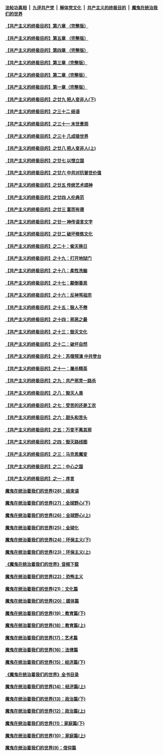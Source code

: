 

####  [法轮功真相](../../../../basic/blob/master/README.md?t=04281831) &nbsp;|&nbsp; [九评共产党](../../../../9ping.md/blob/master/README.md?t=04281831) &nbsp;|&nbsp; [解体党文化](../../../../jtdwh.md/blob/master/README.md?t=04281831)  &nbsp;|&nbsp; [共产主义的终极目的](../../../../gczydzjmd.md/blob/master/README.md?t=04281831) &nbsp;|&nbsp; [魔鬼在统治我们的世界](../../../../mgztzwmdsj.md/blob/master/README.md?t=04281831) 

#### [【共产主义的终极目的】第六章 （完整版）](../pages/nsc422/n11428913.md?t=04281831) 

#### [【共产主义的终极目的】第五章 （完整版）](../pages/nsc422/n11428912.md?t=04281831) 

#### [【共产主义的终极目的】第四章 （完整版）](../pages/nsc422/n11428907.md?t=04281831) 

#### [【共产主义的终极目的】第三章（完整版）](../pages/nsc422/n11428848.md?t=04281831) 

#### [【共产主义的终极目的】第二章（完整版）](../pages/nsc422/n11428831.md?t=04281831) 

#### [【共产主义的终极目的】第一章（完整版）](../pages/nsc422/n11417651.md?t=04281831) 

#### [【共产主义的终极目的】之廿九 把人变非人(下)](../pages/nsc422/n11344140.md?t=04281831) 

#### [【共产主义的终极目的】之三十二 结语](../pages/nsc422/n11360535.md?t=04281831) 

#### [【共产主义的终极目的】之三十一 末世景观](../pages/nsc422/n11351129.md?t=04281831) 

#### [【共产主义的终极目的】之三十 几成狼世界](../pages/nsc422/n11348280.md?t=04281831) 

#### [【共产主义的终极目的】之廿八 把人变非人(上)](../pages/nsc422/n11340492.md?t=04281831) 

#### [【共产主义的终极目的】之廿七 以恨立国](../pages/nsc422/n11336944.md?t=04281831) 

#### [【共产主义的终极目的】之廿六 中共对抗普世价值](../pages/nsc422/n11324785.md?t=04281831) 

#### [【共产主义的终极目的】之廿五 传统艺术颂神](../pages/nsc422/n11296396.md?t=04281831) 

#### [【共产主义的终极目的】之廿四 人伦典范](../pages/nsc422/n11296397.md?t=04281831) 

#### [【共产主义的终极目的】之廿三 富而有德](../pages/nsc422/n11283598.md?t=04281831) 

#### [【共产主义的终极目的】之廿一 神传语言文字](../pages/nsc422/n11263265.md?t=04281831) 

#### [【共产主义的终极目的】之廿二 破坏修炼文化](../pages/nsc422/n11245728.md?t=04281831) 

#### [【共产主义的终极目的】之二十：偷天换日](../pages/nsc422/n11238846.md?t=04281831) 

#### [【共产主义的终极目的】之十九：打开地狱门](../pages/nsc422/n11206376.md?t=04281831) 

#### [【共产主义的终极目的】之十八：柔性洗脑](../pages/nsc422/n11199994.md?t=04281831) 

#### [【共产主义的终极目的】之十七：颠倒善恶](../pages/nsc422/n11179782.md?t=04281831) 

#### [【共产主义的终极目的】之十六：反神骂祖宗](../pages/nsc422/n11166798.md?t=04281831) 

#### [【共产主义的终极目的】之十五：毁人不倦](../pages/nsc422/n11166792.md?t=04281831) 

#### [【共产主义的终极目的】之十四：邪恶之最](../pages/nsc422/n11150249.md?t=04281831) 

#### [【共产主义的终极目的】之十三：毁灭文化](../pages/nsc422/n11135227.md?t=04281831) 

#### [【共产主义的终极目的】之十二：破坏自然](../pages/nsc422/n11135214.md?t=04281831) 

#### [【共产主义的终极目的】之十：苏俄预演 中共登台](../pages/nsc422/n11118424.md?t=04281831) 

#### [【共产主义的终极目的】之十一：屠杀精英](../pages/nsc422/n11118442.md?t=04281831) 

#### [【共产主义的终极目的】之九：共产邪灵一路杀](../pages/nsc422/n11114139.md?t=04281831) 

#### [【共产主义的终极目的】之八：毁灭人类](../pages/nsc422/n11108503.md?t=04281831) 

#### [【共产主义的终极目的】之七：受苦的还是工农](../pages/nsc422/n11101809.md?t=04281831) 

#### [【共产主义的终极目的】之六：甜头和苦头](../pages/nsc422/n11096971.md?t=04281831) 

#### [【共产主义的终极目的】之五：万变不离其邪](../pages/nsc422/n11091285.md?t=04281831) 

#### [【共产主义的终极目的】之四：毁灭路线图](../pages/nsc422/n11086284.md?t=04281831) 

#### [【共产主义的终极目的】之三：马克思魔变](../pages/nsc422/n11061941.md?t=04281831) 

#### [【共产主义的终极目的】之二：中心之国](../pages/nsc422/n11047728.md?t=04281831) 

#### [【共产主义的终极目的】之一：序言](../pages/nsc422/n11086077.md?t=04281831) 

#### [魔鬼在统治着我们的世界(28)：结束语](../pages/nsc422/n10936246.md?t=04281831) 

#### [魔鬼在统治着我们的世界(27)：全球野心(下)](../pages/nsc422/n10928319.md?t=04281831) 

#### [魔鬼在统治着我们的世界(26)：全球野心(上)](../pages/nsc422/n10900318.md?t=04281831) 

#### [魔鬼在统治着我们的世界(25)：全球化](../pages/nsc422/n10788205.md?t=04281831) 

#### [魔鬼在统治着我们的世界(24)：环保主义(下)](../pages/nsc422/n10695307.md?t=04281831) 

#### [魔鬼在统治着我们的世界(23)：环保主义(上)](../pages/nsc422/n10688613.md?t=04281831) 

#### [《魔鬼在统治着我们的世界》音频下载](../pages/nsc422/n10635553.md?t=04281831) 

#### [魔鬼在统治着我们的世界(22)：恐怖主义](../pages/nsc422/n10614727.md?t=04281831) 

#### [魔鬼在统治着我们的世界(21)：文化篇](../pages/nsc422/n10597706.md?t=04281831) 

#### [魔鬼在统治着我们的世界(20)：媒体篇](../pages/nsc422/n10586579.md?t=04281831) 

#### [魔鬼在统治着我们的世界(19)：教育篇(下)](../pages/nsc422/n10564808.md?t=04281831) 

#### [魔鬼在统治着我们的世界(18)：教育篇(上)](../pages/nsc422/n10526970.md?t=04281831) 

#### [魔鬼在统治着我们的世界(17)：艺术篇](../pages/nsc422/n10499093.md?t=04281831) 

#### [魔鬼在统治着我们的世界(16)：法律篇](../pages/nsc422/n10485969.md?t=04281831) 

#### [魔鬼在统治着我们的世界(15)：经济篇(下)](../pages/nsc422/n10469975.md?t=04281831) 

#### [《魔鬼在统治着我们的世界》全书目录](../pages/nsc422/n10464261.md?t=04281831) 

#### [魔鬼在统治着我们的世界(14)：经济篇(上)](../pages/nsc422/n10457370.md?t=04281831) 

#### [魔鬼在统治着我们的世界(13)：政治篇(下)](../pages/nsc422/n10448270.md?t=04281831) 

#### [魔鬼在统治着我们的世界(12)：政治篇(上)](../pages/nsc422/n10444576.md?t=04281831) 

#### [魔鬼在统治着我们的世界(11)：家庭篇(下)](../pages/nsc422/n10440961.md?t=04281831) 

#### [魔鬼在统治着我们的世界(10)：家庭篇(上)](../pages/nsc422/n10435448.md?t=04281831) 

#### [魔鬼在统治着我们的世界(9)：信仰篇](../pages/nsc422/n10432159.md?t=04281831) 

